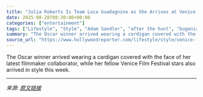 ```yaml
---
title: "Julia Roberts Is Team Luca Guadagnino as She Arrives at Venice Film Festival"
date: 2025-08-28T08:30:00+08:00
categories: ["entertainment"]
tags: ["Lifestyle", "Style", "Adam Sandler", "after the hunt", "bugonia", "dwayne johnson", "George Clooney", "Jay Kelly", "Julia Roberts", "The Smashing Machine"]
summary: "The Oscar winner arrived wearing a cardigan covered with the face of her latest filmmaker collaborator, while her fellow Venice Film Festival stars also arrived in style this week."
source_url: "https://www.hollywoodreporter.com/lifestyle/style/venice-film-festival-stars-arrival-red-carpet-julia-roberts-1236355497/"
---
```


The Oscar winner arrived wearing a cardigan covered with the face of her latest filmmaker collaborator, while her fellow Venice Film Festival stars also arrived in style this week.

---

*来源: [原文链接](https://www.hollywoodreporter.com/lifestyle/style/venice-film-festival-stars-arrival-red-carpet-julia-roberts-1236355497/)*
